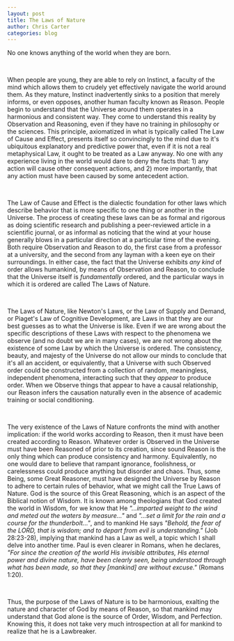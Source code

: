 ```yaml
---
layout: post
title: The Laws of Nature
author: Chris Carter
categories: blog
---
```


No one knows anything of the world when they are born.

<br>

When people are young, they are able to rely on Instinct, a faculty of the mind which allows them to crudely yet effectively navigate the world around them. As they mature, Instinct inadvertently sinks to a position that merely informs, or even opposes, another human faculty known as Reason. People begin to understand that the Universe around them operates in a harmonious and consistent way. They come to understand this reality by Observation and Reasoning, even if they have no training in philosophy or the sciences. This principle, axiomatized in what is typically called The Law of Cause and Effect, presents itself so convincingly to the mind due to it's ubiquitous explanatory and predictive power that, even if it is not a real metaphysical Law, it ought to be treated as a Law anyway. No one with any experience living in the world would dare to deny the facts that: 1) any action will cause other consequent actions, and 2) more importantly, that any action must have been caused by some antecedent action.

<br>

The Law of Cause and Effect is the dialectic foundation for other laws which describe behavior that is more specific to one thing or another in the Universe. The process of creating these laws can be as formal and rigorous as doing scientific research and publishing a peer-reviewed article in a scientific journal, or as informal as noticing that the wind at your house generally blows in a particular direction at a particular time of the evening. Both require Observation and Reason to do, the first case from a professor at a university, and the second from any layman with a keen eye on their surroundings. In either case, the fact that the Universe exhibits _any kind_ of order allows humankind, by means of Observation and Reason, to conclude that the Universe itself is _fundamentally_ ordered, and the particular ways in which it is ordered are called The Laws of Nature.

<br>

The Laws of Nature, like Newton's Laws, or the Law of Supply and Demand, or Piaget's Law of Cognitive Development, are Laws in that they are our best guesses as to what the Universe is like. Even if we are wrong about the specific descriptions of these Laws with respect to the phenomena we observe (and no doubt we are in many cases), we are not wrong about the existence of some Law by which the Universe is ordered. The consistency, beauty, and majesty of the Universe do not allow our minds to conclude that it's all an accident, or equivalently, that a Universe with such Observed order could be constructed from a collection of random, meaningless, independent phenomena, interacting such that they _appear_ to produce order. When we Observe things that appear to have a causal relationship, our Reason infers the causation naturally even in the absence of academic training or social conditioning.

<br>

The very existence of the Laws of Nature confronts the mind with another implication: if the world works according to Reason, then it must have been created according to Reason. Whatever order is Observed in the Universe must have been Reasoned of prior to its creation, since sound Reason is the only thing which can produce consistency and harmony. Equivalently, no one would dare to believe that rampant ignorance, foolishness, or carelessness could produce anything but disorder and chaos. Thus, some Being, some Great Reasoner, must have designed the Universe by Reason to adhere to certain rules of behavior, what we might call the True Laws of Nature. God is the source of this Great Reasoning, which is an aspect of the Biblical notion of Wisdom. It is known among theologians that God created the world in Wisdom, for we know that He _"...imparted weight to the wind and meted out the waters by measure..."_ and _"...set a limit for the rain and a course for the thunderbolt..."_, and to mankind He says _"Behold, the fear of the LORD, that is wisdom; and to depart from evil is understanding."_ (Job 28:23-28), implying that mankind has a Law as well, a topic which I shall delve into another time. Paul is even clearer in Romans, when he declares, _"For since the creation of the world His invisible attributes, His eternal power and divine nature, have been clearly seen, being understood through what has been made, so that they [mankind] are without excuse."_ (Romans 1:20).

<br>

Thus, the purpose of the Laws of Nature is to be harmonious, exalting the nature and character of God by means of Reason, so that mankind may understand that God alone is the source of Order, Wisdom, and Perfection. Knowing this, it does not take very much introspection at all for mankind to realize that he is a Lawbreaker.
